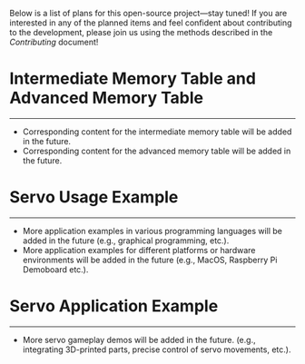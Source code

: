 Below is a list of plans for this open-source project—stay tuned! If you are interested in any of the planned items and feel confident about contributing to the development, please join us using the methods described in the _Contributing_ document!

# Intermediate Memory Table and Advanced Memory Table
---
- Corresponding content for the intermediate memory table will be added in the future.
- Corresponding content for the advanced memory table will be added in the future.

# Servo Usage Example
---
- More application examples in various programming languages will be added in the future (e.g., graphical programming, etc.).
- More application examples for different platforms or hardware environments will be added in the future (e.g., MacOS, Raspberry Pi Demoboard etc.).

# Servo Application Example
---
- More servo gameplay demos will be added in the future. (e.g., integrating 3D-printed parts, precise control of servo movements, etc.).

